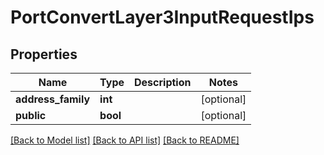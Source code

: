 # PortConvertLayer3InputRequestIps


## Properties
Name | Type | Description | Notes
------------ | ------------- | ------------- | -------------
**address_family** | **int** |  | [optional] 
**public** | **bool** |  | [optional] 

[[Back to Model list]](../README.md#documentation-for-models) [[Back to API list]](../README.md#documentation-for-api-endpoints) [[Back to README]](../README.md)


